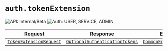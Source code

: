 # `auth.tokenExtension`

![API: Internal/Beta](https://img.shields.io/static/v1?label=API&message=Internal/Beta&color=red&style=flat-square)
![Auth: USER, SERVICE, ADMIN](https://img.shields.io/static/v1?label=Auth&message=USER,+SERVICE,+ADMIN&color=informational&style=flat-square)



| Request | Response | Error |
|---------|----------|-------|
|<code><a href='#tokenextensionrequest'>TokenExtensionRequest</a></code>|<code><a href='#optionalauthenticationtokens'>OptionalAuthenticationTokens</a></code>|<code><a href='/docs/reference/dk.sdu.cloud.CommonErrorMessage.md'>CommonErrorMessage</a></code>|


